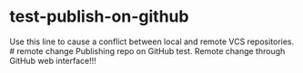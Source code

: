 # test-publish-on-github
Use this line to cause a conflict between local and remote VCS repositories. # remote change
Publishing repo on GitHub test.
Remote change through GitHub web interface!!!
